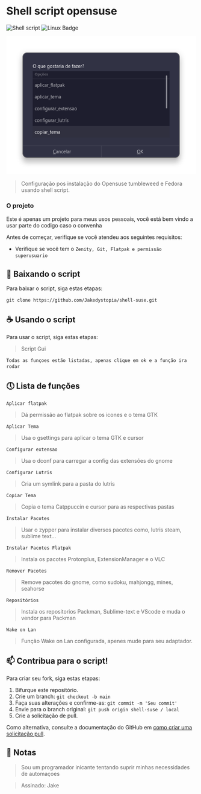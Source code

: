 # Shell script opensuse

![Shell script](https://img.shields.io/badge/Shell_Script-0d1117?style=for-the-badge&logo=gnu-bash&logoColor=white)
![Linux Badge](https://img.shields.io/badge/Linux-0d1117?style=for-the-badge&logo=linux&logoColor=white)

<img src="./imagens/img.png" alt="Demo">

> Configuração pos instalação do Opensuse tumbleweed e Fedora usando shell script.

### O projeto

Este é apenas um projeto para meus usos pessoais, você está bem vindo a usar parte do codigo caso o convenha

Antes de começar, verifique se você atendeu aos seguintes requisitos:
* Verifique se você tem o `Zenity, Git, Flatpak e permissão superusuario`

## 🚀 Baixando o script

Para baixar o script, siga estas etapas:

```
git clone https://github.com/Jakedystopia/shell-suse.git
```
## ☕ Usando o script

Para usar o script, siga estas etapas:

> Script Gui

```
Todas as funçoes estão listadas, apenas clique em ok e a função ira rodar
```

## 🕔 Lista de funções

```
Aplicar flatpak
```

> Dá permissão ao flatpak sobre os icones e o tema GTK

```
Aplicar Tema
```

> Usa o gsettings para aplicar o tema GTK e cursor


```
Configurar extensao
```

> Usa o dconf para carregar a config das extensões do gnome

```
Configurar Lutris
```

> Cria um symlink para a pasta do lutris


```
Copiar Tema
```

> Copia o tema Catppuccin e cursor para as respectivas pastas

```
Instalar Pacotes
```

> Usar o zypper para instalar diversos pacotes como, lutris steam, sublime text...

```
Instalar Pacotes Flatpak
```

> Instala os pacotes Protonplus, ExtensionManager e o VLC

```
Remover Pacotes
```

> Remove pacotes do gnome, como sudoku, mahjongg, mines, seahorse

```
Repositórios
```

> Instala os repositorios Packman, Sublime-text e VScode e muda o vendor para Packman

```
Wake on Lan
```
> Função Wake on Lan configurada, apenes mude para seu adaptador.

## 📫 Contribua para o script!
Para criar seu fork, siga estas etapas:

1. Bifurque este repositório.
2. Crie um branch: `git checkout -b main`
3. Faça suas alterações e confirme-as: `git commit -m 'Seu commit'`
4. Envie para o branch original: `git push origin shell-suse / local`
5. Crie a solicitação de pull.

Como alternativa, consulte a documentação do GitHub em [como criar uma solicitação pull](https://help.github.com/en/github/collaborating-with-issues-and-pull-requests/creating-a-pull-request).

## 🎉 Notas

> Sou um programador inicante tentando suprir minhas necessidades de automaçoes

> Assinado: Jake

